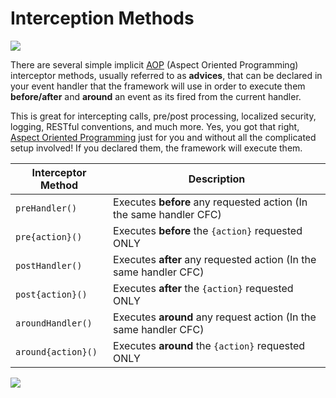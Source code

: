 # Interception Methods

![](https://github.com/ortus/coldbox-platform-documentation/tree/24d3f3d16693b36ca41bf5ce0329c6ff33316ef0/images/eventhandler-prepost.jpg)

There are several simple implicit [AOP](http://en.wikipedia.org/wiki/Aspect-oriented_programming) \(Aspect Oriented Programming\) interceptor methods, usually referred to as **advices**, that can be declared in your event handler that the framework will use in order to execute them **before/after** and **around** an event as its fired from the current handler. 

This is great for intercepting calls, pre/post processing, localized security, logging, RESTful conventions, and much more. Yes, you got that right, [Aspect Oriented Programming](http://en.wikipedia.org/wiki/Aspect-oriented_programming) just for you and without all the complicated setup involved! If you declared them, the framework will execute them.

| **Interceptor Method** | **Description** |
| --- | --- |
| `preHandler()` | Executes **before** any requested action \(In the same handler CFC\) |
| `pre{action}()` | Executes **before** the `{action}` requested ONLY |
| `postHandler()` | Executes **after** any requested action \(In the same handler CFC\) |
| `post{action}()` | Executes **after** the `{action}` requested ONLY |
| `aroundHandler()` | Executes **around** any request action \(In the same handler CFC\) |
| `around{action}()` | Executes **around** the `{action}` requested ONLY |

![](https://github.com/ortus/coldbox-platform-documentation/tree/24d3f3d16693b36ca41bf5ce0329c6ff33316ef0/images/eventhandler-around.jpg)

